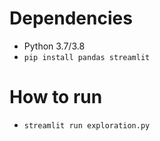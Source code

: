 # Dependencies
- Python 3.7/3.8
- `pip install pandas streamlit`

# How to run
- `streamlit run exploration.py`